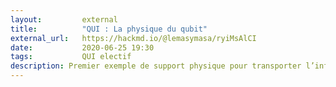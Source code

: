 ```yaml
---
layout:         external
title:          "QUI : La physique du qubit"
external_url:   https://hackmd.io/@lemasymasa/ryiMsAlCI
date:           2020-06-25 19:30
tags:           QUI electif
description: Premier exemple de support physique pour transporter l’information par un système quantique
---
```

